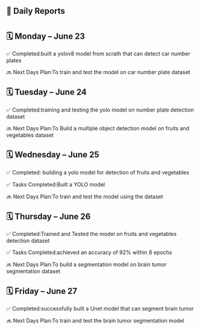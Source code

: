 ## 📝 Daily Reports
# <Budati Akhil> 

## 🗓 Monday – June 23

 
✅ Completed:built a yolov8 model from scrath that can detect car number plates

🔜 Next Days Plan:To train and test the model on car number plate dataset



## 🗓 Tuesday – June 24


✅ Completed:training and testing the yolo model on number plate detection dataset

🔜 Next Days Plan:To Build a multiple object detection model on fruits and vegetables dataset



## 🗓 Wednesday – June 25


✅ Completed: building a yolo model for detection of fruits and vegetables 

✅ Tasks Completed:Built a YOLO model

🔜 Next Days Plan:To train and test the model using the dataset

## 🗓 Thursday – June 26


✅ Completed:Trained and Tested the model on fruits and vegetables detection dataset

✅ Tasks Completed:achieved an accuracy of 92% within 8 epochs

🔜 Next Days Plan:To build a segmentation model on brain tumor segmentation dataset



## 🗓 Friday – June 27


✅ Completed:successfully built a Unet model that can segment brain tumor 

🔜 Next Days Plan:To train and test the brain tumor segmentation model 

